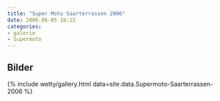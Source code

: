 ```yaml
---
title: "Super Moto Saarterrassen 2006"
date: 2006-06-05 16:15
categories: 
- galerie
- Supermoto
---
```

## Bilder

{% include wetty/gallery.html data=site.data.Supermoto-Saarterrassen-2006 %}